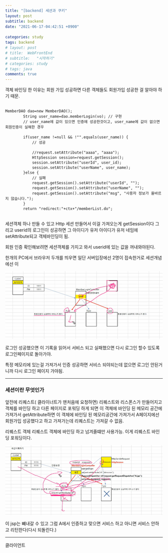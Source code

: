 ```yaml
---
title: "[backend] 세션과 쿠키"
layout: post
subtitle: backend
date: "2021-06-17-04:42:51 +0900"

categories: study
tags: backend
# layout: post
# title:  WebFrontEnd
# subtitle:   "시작하기"
# categories: study
# tags: java
comments: true
---
```



객체 바인딩 한 이유는 회원 가입 성공하면 다른 객체들도 회원가입 성공한 걸 알아야 하기 때문.

```

MemberDAO dao=new MemberDAO();
		String user_name=dao.memberLogin(vo); // 구현
		// user_name에 값이 있으면 인증에 성공한것이고, user_name에 값이 없으면 회원인증이 실해한 경우

		if(user_name !=null && !"".equals(user_name)) {
			// 성공

			//request.setAttribute("aaaa", "aaaa");
			HttpSession session=request.getSession();			
			session.setAttribute("userId", user_id);
			session.setAttribute("userName", user_name);			
		}else {
			// 실패
			request.getSession().setAttribute("userId", "");
			request.getSession().setAttribute("userName", "");
			request.getSession().setAttribute("msg", "사용자 정보가 올바르지 않습니다.");		
		}		
		return "redirect:"+ctx+"/memberList.do";


```

세션객체 하나 만들 수 있고 Http 세션 만들어서 이걸 가져오는게 getSession이다 그리고 userid의 로그인이 성공하면 그 아이디가 유저 아이디가 유저 네임에  setAttribute되고 객체바인딩이 됨.

회원 인증 확인해보려면 세션객체를 가지고 와서 userid에 있는 값을 꺼내와야된다.


한개의 PC에서 브라우저 두개를 띄우면 일단 서버입장에선 2명이 접속한거로 세션개념에선 이

![20210618_120003](/assets/20210618_120003.png)

로그인 성공했으면 이 기록을 읽어서 서비스 되고 실패했으면 다시 로그인 할수 있도록 로그인페이지로 돌아가야.

특정 메모리에 있는걸 가져가서 인증 성공하면 서비스 되야되는데 없으면 로그인 안된거니까 다시 로그인 페이지 가야됨.


 -----------

### 세션이란 무엇인가


앞전에 리퀘스트( 클라이너트가 맨처음에 요청하면) 리퀘스트와 리스폰스가 만들어지고 객체를 바인딩 하고 다른 페이지로 포워딩 하게 되면 이 객체에 바인딩 된 메모리 공간에 가져가서 getAttribute하면 이 객체에 바인딩 된 메모리공간에 가져가서 A페이지에선 회원가입 성공했다고 하고 가져가는데 리퀘스트는 가져갈 수 없음.

리퀘스트 객체 리퀘스트 객체에 바인딩 하고 넘겨줄떄만 사용가능. 이게 리퀘스트 바인딩 포워딩이다.

![20210618_145444](/assets/20210618_145444.png)

이 jsp는 뺴내갈 수 있고 그럼 A에서 인증하고 맞으면 서비스 하고 아니면 서비스 안하고 리턴한다(다시 되돌린다.)


-----


클라이언트 
